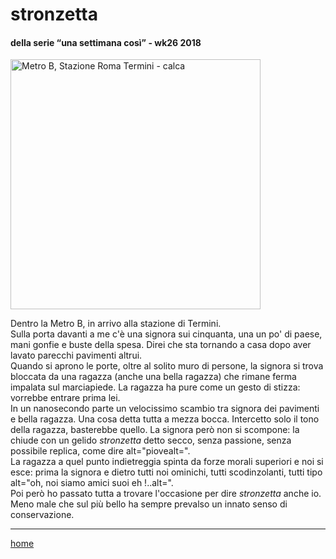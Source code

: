 # stronzetta   

#### della serie “una settimana così” - wk26 2018  
<img src="https://drive.google.com/uc?id=1p2QMK8ySFH-waRqGwTLaeFKUqDR2a6TH" alt="Metro B, Stazione Roma Termini - calca" width="400">  
<!-- /interarete038.png  --->  
  
Dentro la Metro B, in arrivo alla stazione di Termini.  
Sulla porta davanti a me c'è una signora sui cinquanta, una un po' di paese, mani gonfie e buste della spesa. Direi che sta tornando a casa dopo aver lavato parecchi pavimenti altrui.  
Quando si aprono le porte, oltre al solito muro di persone, la signora si trova bloccata da una ragazza (anche una bella ragazza) che rimane ferma impalata sul marciapiede. La ragazza ha pure come un gesto di stizza: vorrebbe entrare prima lei.  
In un nanosecondo parte un velocissimo scambio tra signora dei pavimenti e bella ragazza. Una cosa detta tutta a mezza bocca. Intercetto solo il  tono della ragazza, basterebbe quello. La signora però non si scompone: la chiude con un gelido *stronzetta* detto secco, senza passione, senza possibile replica, come dire alt="piovealt=".  
La ragazza a quel punto indietreggia spinta da forze morali superiori e noi si esce: prima la signora e dietro tutti noi ominichi, tutti scodinzolanti, tutti tipo alt="oh, noi siamo amici suoi eh !..alt=".  
Poi però ho passato tutta a trovare l'occasione per dire *stronzetta* anche io. Meno male che sul più bello ha sempre prevalso un innato senso di conservazione.     
  
---  
[home](/interarete.md) 

